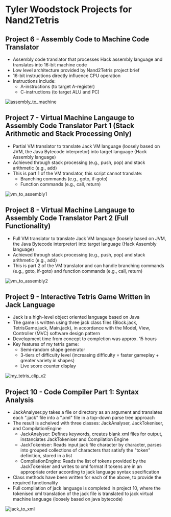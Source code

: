 # Tyler Woodstock Projects for Nand2Tetris

## Project 6 - Assembly Code to Machine Code Translator
* Assembly code translator that processes Hack assembly language and translates into 16-bit machine code
* Low level architecture provided by Nand2Tetris project brief
* 16-bit instructions directly influence CPU operation
* Instructions include:
    * A-instructions (to target A-register)
    * C-instructions (to target ALU and PC)


![assembly_to_machine](https://github.com/tkwoodstock/Nand2Tetris/assets/92792893/922061c1-c216-4136-8862-0d4bc93a9f7d)




## Project 7 - Virtual Machine Langauge to Assembly Code Translator Part 1 (Stack Arithmetic and Stack Processing Only)
*  Partial VM translator to translate Jack VM language (loosely based on JVM, the Java Bytecode interpretor) into target language (Hack Assembly language)
*  Achieved through stack processing (e.g., push, pop) and stack arithmetic (e.g., add)
*  This is part 1 of the VM translator, this script cannot translate:
    * Branching commands (e.g., goto, if-goto)
    * Function commands (e.g., call, return)
 

![vm_to_assembly1](https://github.com/tkwoodstock/Nand2Tetris/assets/92792893/597cbb9f-310f-4479-af96-bc6699313f8a)




## Project 8 - Virtual Machine Langauge to Assembly Code Translator Part 2 (Full Functionality)
* Full VM translator to translate Jack VM language (loosely based on JVM, the Java Bytecode interpretor) into target language (Hack Assembly language)
* Achieved through stack processing (e.g., push, pop) and stack arithmetic (e.g., add)
* This is part 2 of the VM translator and can handle branching commands (e.g., goto, if-goto) and function commands (e.g., call, return)


![vm_to_assembly2](https://github.com/tkwoodstock/Nand2Tetris/assets/92792893/d8e45de9-fa89-416f-a501-c48ede76b482)




## Project 9 - Interactive Tetris Game Written in Jack Language
* Jack is a high-level object oriented language based on Java
* The game is written using three jack class files (Block.jack, TetrisGame.jack, Main.jack), in accordance with the Model, View, Controller (MVC) software design pattern
* Development time from concept to completion was approx. 15 hours
* Key features of my tetris game:
    * Semi-random shape generator
    * 3-tiers of difficulty level (increasing difficulty = faster gameplay + greater variety in shapes)
    * Live score counter display


![my_tetris_clip_x2](https://github.com/tkwoodstock/Nand2Tetris/assets/92792893/a98f52e1-0afc-4fd2-b8ae-2ccce0c9db17)



## Project 10 - Code Compiler Part 1: Syntax Analysis
* JackAnalyser.py takes a file or directory as an argument and translates each ".jack" file into a ".xml" file in a top-down parse tree approach
* The result is acheived with three classes: JackAnalyser, JackTokeniser, and CompilationEngine
    * JackAnalyser: Defines keywords, creates blank xml files for output, instanciates JackTokeniser and Compilation Engine
    * JackTokeniser: Reads input jack file character by character, parses into grouped collections of characters that satisfy the "token" definition, stored in a list
    * CompilationEngine: Reads the list of tokens provided by the JackTokeniser and writes to xml format if tokens are in an appropriate order according to jack language syntax specification
* Class methods have been written for each of the above, to provide the required functionality
* Full compilation of jack language is completed in project 10, where the tokenised xml translation of the jack file is translated to jack virtual machine language (loosely based on java bytecode)


![jack_to_xml](https://github.com/tkwoodstock/Nand2Tetris/assets/92792893/0134bd55-15e2-4903-bb29-f2fe3572de0a)




